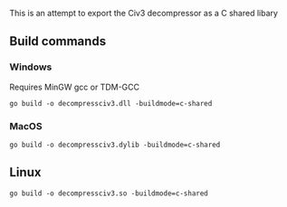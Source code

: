 This is an attempt to export the Civ3 decompressor as a C shared libary

## Build commands

### Windows

Requires MinGW gcc or TDM-GCC

`go build -o decompressciv3.dll -buildmode=c-shared`

### MacOS

`go build -o decompressciv3.dylib -buildmode=c-shared`

## Linux

`go build -o decompressciv3.so -buildmode=c-shared`
